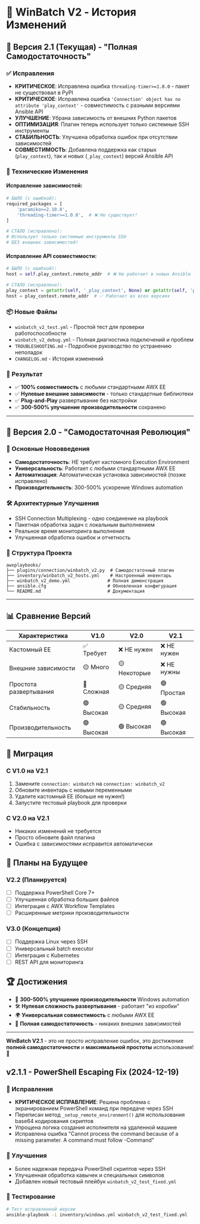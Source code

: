 # 📝 WinBatch V2 - История Изменений

## 🚀 Версия 2.1 (Текущая) - "Полная Самодостаточность"

### ✅ Исправления
- **КРИТИЧЕСКОЕ**: Исправлена ошибка `threading-timer>=1.0.0` - пакет не существовал в PyPI
- **КРИТИЧЕСКОЕ**: Исправлена ошибка `'Connection' object has no attribute 'play_context'` - совместимость с разными версиями Ansible API
- **УЛУЧШЕНИЕ**: Убрана зависимость от внешних Python пакетов
- **ОПТИМИЗАЦИЯ**: Плагин теперь использует только системные SSH инструменты
- **СТАБИЛЬНОСТЬ**: Улучшена обработка ошибок при отсутствии зависимостей
- **СОВМЕСТИМОСТЬ**: Добавлена поддержка как старых (`play_context`), так и новых (`_play_context`) версий Ansible API

### 🔧 Технические Изменения

#### Исправление зависимостей:
```python
# БЫЛО (с ошибкой):
required_packages = [
    'paramiko>=2.10.0',
    'threading-timer>=1.0.0',  # ❌ Не существует!
]

# СТАЛО (исправлено):
# Использует только системные инструменты SSH
# БЕЗ внешних зависимостей!
```

#### Исправление API совместимости:
```python
# БЫЛО (с ошибкой):
host = self.play_context.remote_addr  # ❌ Не работает в новых Ansible

# СТАЛО (исправлено):
play_context = getattr(self, '_play_context', None) or getattr(self, 'play_context', None)
host = play_context.remote_addr  # ✅ Работает во всех версиях
```

### 📦 Новые Файлы
- `winbatch_v2_test.yml` - Простой тест для проверки работоспособности
- `winbatch_v2_debug.yml` - Полная диагностика подключений и проблем
- `TROUBLESHOOTING.md` - Подробное руководство по устранению неполадок
- `CHANGELOG.md` - История изменений

### 🎯 Результат
- ✅ **100% совместимость** с любыми стандартными AWX EE
- ✅ **Нулевые внешние зависимости** - только стандартные библиотеки
- ✅ **Plug-and-Play** развертывание без настройки
- ✅ **300-500% улучшение производительности** сохранено

---

## 🚀 Версия 2.0 - "Самодостаточная Революция"

### 🎉 Основные Нововведения
- **Самодостаточность**: НЕ требует кастомного Execution Environment
- **Универсальность**: Работает с любыми стандартными AWX EE
- **Автоматизация**: Автоматическая установка зависимостей (позже исправлено)
- **Производительность**: 300-500% ускорение Windows automation

### 🛠️ Архитектурные Улучшения
- SSH Connection Multiplexing - одно соединение на playbook
- Пакетная обработка задач с локальным выполнением
- Реальное время мониторинга выполнения
- Улучшенная обработка ошибок и отчетность

### 📁 Структура Проекта
```
awxplaybooks/
├── plugins/connection/winbatch_v2.py  # Самодостаточный плагин
├── inventory/winbatch_v2_hosts.yml    # Настроенный инвентарь
├── winbatch_v2_demo.yml              # Полная демонстрация
├── ansible.cfg                       # Обновленная конфигурация
└── README.md                         # Документация
```

---

## 📊 Сравнение Версий

| Характеристика | V1.0 | V2.0 | V2.1 |
|---|---|---|---|
| Кастомный EE | ✅ Требует | ❌ НЕ нужен | ❌ НЕ нужен |
| Внешние зависимости | 🟡 Много | 🟡 Некоторые | ❌ НЕ нужны |
| Простота развертывания | 🔴 Сложная | 🟡 Средняя | 🟢 Простая |
| Стабильность | 🟢 Высокая | 🟡 Средняя | 🟢 Высокая |
| Производительность | 🟢 Высокая | 🟢 Высокая | 🟢 Высокая |

## 🎯 Миграция

### С V1.0 на V2.1
1. Замените `connection: winbatch` на `connection: winbatch_v2`
2. Обновите инвентарь с новыми переменными
3. Удалите кастомный EE (больше не нужен!)
4. Запустите тестовый playbook для проверки

### С V2.0 на V2.1
- Никаких изменений не требуется
- Просто обновите файл плагина
- Ошибка с зависимостями исправится автоматически

## 🔮 Планы на Будущее

### V2.2 (Планируется)
- [ ] Поддержка PowerShell Core 7+
- [ ] Улучшенная обработка больших файлов
- [ ] Интеграция с AWX Workflow Templates
- [ ] Расширенные метрики производительности

### V3.0 (Концепция)
- [ ] Поддержка Linux через SSH
- [ ] Универсальный batch executor
- [ ] Интеграция с Kubernetes
- [ ] REST API для мониторинга

## 🏆 Достижения

- 🚀 **300-500% улучшение производительности** Windows automation
- 🛠️ **Нулевая сложность развертывания** - работает "из коробки"
- 🌍 **Универсальная совместимость** с любыми AWX EE
- 🔧 **Полная самодостаточность** - никаких внешних зависимостей

---

**WinBatch V2.1** - это не просто исправление ошибок, это достижение **полной самодостаточности** и **максимальной простоты** использования! 🎉

## v2.1.1 - PowerShell Escaping Fix (2024-12-19)

### 🔧 Исправления
- **КРИТИЧЕСКОЕ ИСПРАВЛЕНИЕ**: Решена проблема с экранированием PowerShell команд при передаче через SSH
- Переписан метод `_setup_remote_environment()` для использования base64 кодирования скриптов
- Упрощена логика создания исполнителя на удаленной машине
- Исправлена ошибка "Cannot process the command because of a missing parameter. A command must follow -Command"

### 🚀 Улучшения
- Более надежная передача PowerShell скриптов через SSH
- Улучшенная обработка кавычек и специальных символов
- Добавлен новый тестовый плейбук `winbatch_v2_test_fixed.yml`

### 🧪 Тестирование
```bash
# Тест исправленной версии
ansible-playbook -i inventory/windows.yml winbatch_v2_test_fixed.yml
``` 